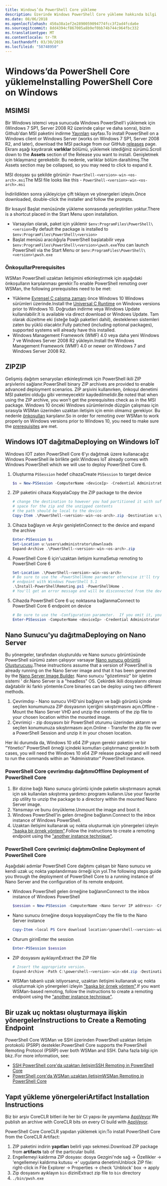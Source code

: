 ```yaml
---
title: Windows’da PowerShell Core yükleme
description: Üzerinde Windows PowerShell Core yükleme hakkında bilgi
ms.date: 08/06/2018
ms.openlocfilehash: 450a38a1ef2e2890059094774fcc3f2ad4fcda6e
ms.sourcegitcommit: 8dd4394cf867005a8b9ef0bb74b744c964fbc332
ms.translationtype: MT
ms.contentlocale: tr-TR
ms.lasthandoff: 03/30/2019
ms.locfileid: "58748950"
---
```

# <a name="installing-powershell-core-on-windows"></a><span data-ttu-id="16c06-103">Windows’da PowerShell Core yükleme</span><span class="sxs-lookup"><span data-stu-id="16c06-103">Installing PowerShell Core on Windows</span></span>

## <a name="msi"></a><span data-ttu-id="16c06-104">MSI</span><span class="sxs-lookup"><span data-stu-id="16c06-104">MSI</span></span>

<span data-ttu-id="16c06-105">Bir Windows istemci veya sunucuda Windows PowerShell'i yüklemek için (Windows 7 SP1, Server 2008 R2 üzerinde çalışır ve daha sonra), bizim Github'dan MSI paketini indirme [Yayınları][] sayfası.</span><span class="sxs-lookup"><span data-stu-id="16c06-105">To install PowerShell on a Windows client or Windows Server (works on Windows 7 SP1, Server 2008 R2, and later), download the MSI package from our GitHub [releases][] page.</span></span>  <span data-ttu-id="16c06-106">Ekranı aşağı kaydırarak **varlıklar** bölümü, yüklemek istediğiniz sürümü.</span><span class="sxs-lookup"><span data-stu-id="16c06-106">Scroll down to the **Assets** section of the Release you want to install.</span></span>  <span data-ttu-id="16c06-107">Genişletmek için tıklaymanız gerekebilir. Bu nedenle, varlıklar bölüm daraltılmış.</span><span class="sxs-lookup"><span data-stu-id="16c06-107">The Assets section may be collapsed, so you may need to click to expand it.</span></span>

<span data-ttu-id="16c06-108">MSI dosyası şu şekilde görünür- `PowerShell-<version>-win-<os-arch>.msi`</span><span class="sxs-lookup"><span data-stu-id="16c06-108">The MSI file looks like this - `PowerShell-<version>-win-<os-arch>.msi`</span></span>
<!-- TODO: should be updated to point to the Download Center as well -->

<span data-ttu-id="16c06-109">İndirildikten sonra yükleyiciye çift tıklayın ve yönergeleri izleyin.</span><span class="sxs-lookup"><span data-stu-id="16c06-109">Once downloaded, double-click the installer and follow the prompts.</span></span>

<span data-ttu-id="16c06-110">Bir kısayol Başlat menüsünde yükleme sonrasında yerleştirilen yoktur.</span><span class="sxs-lookup"><span data-stu-id="16c06-110">There is a shortcut placed in the Start Menu upon installation.</span></span>

- <span data-ttu-id="16c06-111">Varsayılan olarak, paket için yüklenir `$env:ProgramFiles\PowerShell\<version>`</span><span class="sxs-lookup"><span data-stu-id="16c06-111">By default the package is installed to `$env:ProgramFiles\PowerShell\<version>`</span></span>
- <span data-ttu-id="16c06-112">Başlat menüsü aracılığıyla PowerShell başlatabilir veya `$env:ProgramFiles\PowerShell\<version>\pwsh.exe`</span><span class="sxs-lookup"><span data-stu-id="16c06-112">You can launch PowerShell via the Start Menu or `$env:ProgramFiles\PowerShell\<version>\pwsh.exe`</span></span>

### <a name="prerequisites"></a><span data-ttu-id="16c06-113">Önkoşullar</span><span class="sxs-lookup"><span data-stu-id="16c06-113">Prerequisites</span></span>

<span data-ttu-id="16c06-114">WSMan PowerShell uzaktan iletişimini etkinleştirmek için aşağıdaki önkoşulların karşılanması gerekir:</span><span class="sxs-lookup"><span data-stu-id="16c06-114">To enable PowerShell remoting over WSMan, the following prerequisites need to be met:</span></span>

- <span data-ttu-id="16c06-115">Yükleme [Evrensel C çalışma zamanı](https://www.microsoft.com/download/details.aspx?id=50410) önce Windows 10 Windows sürümleri üzerinde.</span><span class="sxs-lookup"><span data-stu-id="16c06-115">Install the [Universal C Runtime](https://www.microsoft.com/download/details.aspx?id=50410) on Windows versions prior to Windows 10.</span></span>
  <span data-ttu-id="16c06-116">Doğrudan indirme veya Windows Update kullanılabilir.</span><span class="sxs-lookup"><span data-stu-id="16c06-116">It is available via direct download or Windows Update.</span></span>
  <span data-ttu-id="16c06-117">Tam olarak düzeltme eki (isteğe bağlı paketleri dahil), desteklenen sistemleri zaten bu yüklü olacaktır.</span><span class="sxs-lookup"><span data-stu-id="16c06-117">Fully patched (including optional packages), supported systems will already have this installed.</span></span>
- <span data-ttu-id="16c06-118">Windows Management Framework (WMF) 4.0 veya daha yeni Windows 7 ve Windows Server 2008 R2 yükleyin.</span><span class="sxs-lookup"><span data-stu-id="16c06-118">Install the Windows Management Framework (WMF) 4.0 or newer on Windows 7 and Windows Server 2008 R2.</span></span>

## <a name="zip"></a><span data-ttu-id="16c06-119">ZIP</span><span class="sxs-lookup"><span data-stu-id="16c06-119">ZIP</span></span>

<span data-ttu-id="16c06-120">Gelişmiş dağıtım senaryoları etkinleştirmek için PowerShell ikili ZIP arşivlerini sağlanır.</span><span class="sxs-lookup"><span data-stu-id="16c06-120">PowerShell binary ZIP archives are provided to enable advanced deployment scenarios.</span></span>
<span data-ttu-id="16c06-121">ZIP arşivini kullanırken, önkoşul denetimi MSI paketini olduğu gibi vermeyecektir kaydedilmelidir.</span><span class="sxs-lookup"><span data-stu-id="16c06-121">Be noted that when using the ZIP archive, you won't get the prerequisites check as in the MSI package.</span></span>
<span data-ttu-id="16c06-122">Windows 10 önceki Windows sürümlerinde düzgün çalışması için sırasıyla WSMan üzerinden uzaktan iletişim için emin olmamız gerekiyor. Bu nedenle [önkoşulları](#prerequisites) karşılanır.</span><span class="sxs-lookup"><span data-stu-id="16c06-122">So in order for remoting over WSMan to work properly on Windows versions prior to Windows 10, you need to make sure the [prerequisites](#prerequisites) are met.</span></span>

## <a name="deploying-on-windows-iot"></a><span data-ttu-id="16c06-123">Windows IOT dağıtma</span><span class="sxs-lookup"><span data-stu-id="16c06-123">Deploying on Windows IoT</span></span>

<span data-ttu-id="16c06-124">Windows IOT zaten PowerShell Core 6'yı dağıtmak üzere kullanacağız Windows PowerShell ile birlikte gelir.</span><span class="sxs-lookup"><span data-stu-id="16c06-124">Windows IoT already comes with Windows PowerShell which we will use to deploy PowerShell Core 6.</span></span>

1. <span data-ttu-id="16c06-125">Oluşturma `PSSession` hedef cihaza</span><span class="sxs-lookup"><span data-stu-id="16c06-125">Create `PSSession` to target device</span></span>

   ```powershell
   $s = New-PSSession -ComputerName <deviceIp> -Credential Administrator
   ```

2. <span data-ttu-id="16c06-126">ZIP paketini cihaza Kopyala</span><span class="sxs-lookup"><span data-stu-id="16c06-126">Copy the ZIP package to the device</span></span>

   ```powershell
   # change the destination to however you had partitioned it with sufficient
   # space for the zip and the unzipped contents
   # the path should be local to the device
   Copy-Item .\PowerShell-<version>-win-<os-arch>.zip -Destination u:\users\administrator\Downloads -ToSession $s
   ```

3. <span data-ttu-id="16c06-127">Cihaza bağlayın ve Arşiv genişletin</span><span class="sxs-lookup"><span data-stu-id="16c06-127">Connect to the device and expand the archive</span></span>

   ```powershell
   Enter-PSSession $s
   Set-Location u:\users\administrator\downloads
   Expand-Archive .\PowerShell-<version>-win-<os-arch>.zip
   ```

4. <span data-ttu-id="16c06-128">PowerShell Core 6 için'uzaktan iletişim kurma</span><span class="sxs-lookup"><span data-stu-id="16c06-128">Setup remoting to PowerShell Core 6</span></span>

   ```powershell
   Set-Location .\PowerShell-<version>-win-<os-arch>
   # Be sure to use the -PowerShellHome parameter otherwise it'll try to create a new
   # endpoint with Windows PowerShell 5.1
   .\Install-PowerShellRemoting.ps1 -PowerShellHome .
   # You'll get an error message and will be disconnected from the device because it has to restart WinRM
   ```

5. <span data-ttu-id="16c06-129">Cihazda PowerShell Core 6 uç noktasına bağlanma</span><span class="sxs-lookup"><span data-stu-id="16c06-129">Connect to PowerShell Core 6 endpoint on device</span></span>

   ```powershell
   # Be sure to use the -Configuration parameter.  If you omit it, you will connect to Windows PowerShell 5.1
   Enter-PSSession -ComputerName <deviceIp> -Credential Administrator -Configuration powershell.<version>
   ```

## <a name="deploying-on-nano-server"></a><span data-ttu-id="16c06-130">Nano Sunucu'yu dağıtma</span><span class="sxs-lookup"><span data-stu-id="16c06-130">Deploying on Nano Server</span></span>

<span data-ttu-id="16c06-131">Bu yönergeler, tarafından oluşturuldu ve Nano sunucu görüntüsünde PowerShell sürümü zaten çalışıyor varsayar [Nano sunucu görüntü Oluşturucusu](/windows-server/get-started/deploy-nano-server).</span><span class="sxs-lookup"><span data-stu-id="16c06-131">These instructions assume that a version of PowerShell is already running on the Nano Server image and that it has been generated by the [Nano Server Image Builder](/windows-server/get-started/deploy-nano-server).</span></span>
<span data-ttu-id="16c06-132">Nano sunucu "gözetimsiz" bir işletim sistemi ' dir.</span><span class="sxs-lookup"><span data-stu-id="16c06-132">Nano Server is a "headless" OS.</span></span> <span data-ttu-id="16c06-133">Çekirdek ikili dosyalarını olması dağıtabilir iki farklı yöntemle.</span><span class="sxs-lookup"><span data-stu-id="16c06-133">Core binaries can be deploy using two different methods.</span></span>

1. <span data-ttu-id="16c06-134">Çevrimdışı - Nano sunucu VHD'sini bağlayın ve bağlı görüntü içinde seçilen konumunuza ZIP dosyasının içeriğini sıkıştırmasını açın.</span><span class="sxs-lookup"><span data-stu-id="16c06-134">Offline - Mount the Nano Server VHD and unzip the contents of the zip file to your chosen location within the mounted image.</span></span>
2. <span data-ttu-id="16c06-135">Çevrimiçi - zip dosyasını bir PowerShell oturumu üzerinden aktarım ve seçilen konumunuza sıkıştırmasını açın.</span><span class="sxs-lookup"><span data-stu-id="16c06-135">Online - Transfer the zip file over a PowerShell Session and unzip it in your chosen location.</span></span>

<span data-ttu-id="16c06-136">Her iki durumda da, Windows 10 x64 ZIP yayın gerekir paketini ve bir "Yönetici" PowerShell örneği içindeki komutları çalıştırmanız gerekir.</span><span class="sxs-lookup"><span data-stu-id="16c06-136">In both cases, you will need the Windows 10 x64 ZIP release package and will need to run the commands within an "Administrator" PowerShell instance.</span></span>

### <a name="offline-deployment-of-powershell-core"></a><span data-ttu-id="16c06-137">PowerShell Core çevrimdışı dağıtımı</span><span class="sxs-lookup"><span data-stu-id="16c06-137">Offline Deployment of PowerShell Core</span></span>

1. <span data-ttu-id="16c06-138">Bir dizine bağlı Nano sunucu görüntü içinde paketin sıkıştırmasını açmak için sık kullanılan sıkıştırma yardımcı programı kullanın.</span><span class="sxs-lookup"><span data-stu-id="16c06-138">Use your favorite zip utility to unzip the package to a directory within the mounted Nano Server image.</span></span>
2. <span data-ttu-id="16c06-139">Yansımayı ve bunu önyükleme.</span><span class="sxs-lookup"><span data-stu-id="16c06-139">Unmount the image and boot it.</span></span>
3. <span data-ttu-id="16c06-140">Windows PowerShell'in gelen örneğine bağlanın.</span><span class="sxs-lookup"><span data-stu-id="16c06-140">Connect to the inbox instance of Windows PowerShell.</span></span>
4. <span data-ttu-id="16c06-141">Uzaktan iletişimi kullanarak uç nokta oluşturmak için yönergeleri izleyin ["başka bir örnek yöntem"](../learn/remoting/wsman-remoting-in-powershell-core.md#executed-by-another-instance-of-powershell-on-behalf-of-the-instance-that-it-will-register).</span><span class="sxs-lookup"><span data-stu-id="16c06-141">Follow the instructions to create a remoting endpoint using the ["another instance technique"](../learn/remoting/wsman-remoting-in-powershell-core.md#executed-by-another-instance-of-powershell-on-behalf-of-the-instance-that-it-will-register).</span></span>

### <a name="online-deployment-of-powershell-core"></a><span data-ttu-id="16c06-142">PowerShell Core çevrimiçi dağıtımı</span><span class="sxs-lookup"><span data-stu-id="16c06-142">Online Deployment of PowerShell Core</span></span>

<span data-ttu-id="16c06-143">Aşağıdaki adımlar PowerShell Core dağıtımı çalışan bir Nano sunucu ve kendi uzak uç nokta yapılandırması örneği için yol.</span><span class="sxs-lookup"><span data-stu-id="16c06-143">The following steps guide you through the deployment of PowerShell Core to a running instance of Nano Server and the configuration of its remote endpoint.</span></span>

- <span data-ttu-id="16c06-144">Windows PowerShell gelen örneğine bağlanın</span><span class="sxs-lookup"><span data-stu-id="16c06-144">Connect to the inbox instance of Windows PowerShell</span></span>

  ```powershell
  $session = New-PSSession -ComputerName <Nano Server IP address> -Credential <An Administrator account on the system>
  ```

- <span data-ttu-id="16c06-145">Nano sunucu örneğine dosya kopyalayın</span><span class="sxs-lookup"><span data-stu-id="16c06-145">Copy the file to the Nano Server instance</span></span>

  ```powershell
  Copy-Item <local PS Core download location>\powershell-<version>-win-x64.zip c:\ -ToSession $session
  ```

- <span data-ttu-id="16c06-146">Oturum girin</span><span class="sxs-lookup"><span data-stu-id="16c06-146">Enter the session</span></span>

  ```powershell
  Enter-PSSession $session
  ```

- <span data-ttu-id="16c06-147">ZIP dosyasını ayıklayın</span><span class="sxs-lookup"><span data-stu-id="16c06-147">Extract the ZIP file</span></span>

  ```powershell
  # Insert the appropriate version.
  Expand-Archive -Path C:\powershell-<version>-win-x64.zip -DestinationPath "C:\PowerShellCore_<version>"
  ```

- <span data-ttu-id="16c06-148">WSMan tabanlı uzak istiyorsanız, uzaktan iletişimi kullanarak uç nokta oluşturmak için yönergeleri izleyin ["başka bir örnek yöntem"](../learn/remoting/WSMan-Remoting-in-PowerShell-Core.md#executed-by-another-instance-of-powershell-on-behalf-of-the-instance-that-it-will-register).</span><span class="sxs-lookup"><span data-stu-id="16c06-148">If you want WSMan-based remoting, follow the instructions to create a remoting endpoint using the ["another instance technique"](../learn/remoting/WSMan-Remoting-in-PowerShell-Core.md#executed-by-another-instance-of-powershell-on-behalf-of-the-instance-that-it-will-register).</span></span>

## <a name="instructions-to-create-a-remoting-endpoint"></a><span data-ttu-id="16c06-149">Bir uzak uç noktası oluşturmaya ilişkin yönergeler</span><span class="sxs-lookup"><span data-stu-id="16c06-149">Instructions to Create a Remoting Endpoint</span></span>

<span data-ttu-id="16c06-150">PowerShell Core WSMan ve SSH üzerinden PowerShell uzaktan iletişim protokolü (PSRP) destekler.</span><span class="sxs-lookup"><span data-stu-id="16c06-150">PowerShell Core supports the PowerShell Remoting Protocol (PSRP) over both WSMan and SSH.</span></span>
<span data-ttu-id="16c06-151">Daha fazla bilgi için bkz.:</span><span class="sxs-lookup"><span data-stu-id="16c06-151">For more information, see:</span></span>

- <span data-ttu-id="16c06-152">[SSH PowerShell core'da uzaktan iletişim][ssh-remoting]</span><span class="sxs-lookup"><span data-stu-id="16c06-152">[SSH Remoting in PowerShell Core][ssh-remoting]</span></span>
- <span data-ttu-id="16c06-153">[PowerShell core'da WSMan uzaktan iletişim][wsman-remoting]</span><span class="sxs-lookup"><span data-stu-id="16c06-153">[WSMan Remoting in PowerShell Core][wsman-remoting]</span></span>

## <a name="artifact-installation-instructions"></a><span data-ttu-id="16c06-154">Yapıt yükleme yönergeleri</span><span class="sxs-lookup"><span data-stu-id="16c06-154">Artifact Installation Instructions</span></span>

<span data-ttu-id="16c06-155">Biz bir arşiv CoreCLR bitleri ile her bir CI yapısı ile yayımlama [AppVeyor][].</span><span class="sxs-lookup"><span data-stu-id="16c06-155">We publish an archive with CoreCLR bits on every CI build with [AppVeyor][].</span></span>

<span data-ttu-id="16c06-156">PowerShell Core CoreCLR yapıdan yüklemek için:</span><span class="sxs-lookup"><span data-stu-id="16c06-156">To install PowerShell Core from the CoreCLR Artifact:</span></span>

1. <span data-ttu-id="16c06-157">ZIP paketini indirin **yapıtları** belirli yapı sekmesi.</span><span class="sxs-lookup"><span data-stu-id="16c06-157">Download ZIP package from **artifacts** tab of the particular build.</span></span>
2. <span data-ttu-id="16c06-158">Engellemeyi kaldırma ZIP dosyası: dosya Gezgini'nde sağ -> Özellikler -> 'engellemeyi kaldırma kutusu ->' uygulama denetimi</span><span class="sxs-lookup"><span data-stu-id="16c06-158">Unblock ZIP file: right-click in File Explorer -> Properties -> check 'Unblock' box -> apply</span></span>
3. <span data-ttu-id="16c06-159">Zip dosyasını ayıklayın `bin` dizini</span><span class="sxs-lookup"><span data-stu-id="16c06-159">Extract zip file to `bin` directory</span></span>
4. `./bin/pwsh.exe`

<!-- [download-center]: TODO -->

[Yayınları]: https://github.com/PowerShell/PowerShell/releases
[releases]: https://github.com/PowerShell/PowerShell/releases
[ssh-remoting]: ../core-powershell/SSH-Remoting-in-PowerShell-Core.md
[wsman-remoting]: ../core-powershell/WSMan-Remoting-in-PowerShell-Core.md
[AppVeyor]: https://ci.appveyor.com/project/PowerShell/powershell
